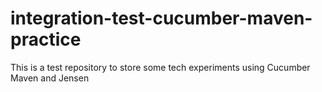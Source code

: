 # integration-test-cucumber-maven-practice
This is a test repository to store some tech experiments using Cucumber Maven and Jensen
